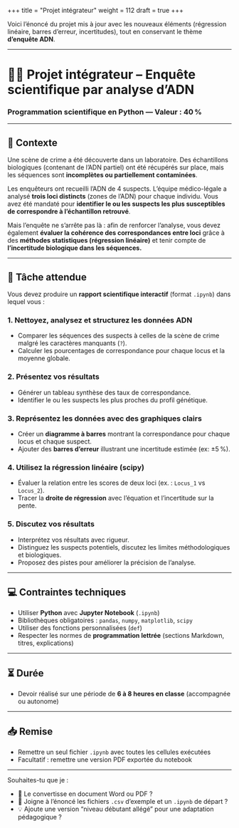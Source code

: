 +++
title = "Projet intégrateur"
weight = 112
draft = true
+++


Voici l’énoncé du projet mis à jour avec les nouveaux éléments (régression linéaire, barres d’erreur, incertitudes), tout en conservant le thème **d’enquête ADN**.

---

# 🕵️‍♀️ **Projet intégrateur – Enquête scientifique par analyse d’ADN**

### Programmation scientifique en Python — Valeur : **40 %**

---

## 🔎 **Contexte**

Une scène de crime a été découverte dans un laboratoire. Des échantillons biologiques (contenant de l’ADN partiel) ont été récupérés sur place, mais les séquences sont **incomplètes ou partiellement contaminées**.

Les enquêteurs ont recueilli l’ADN de 4 suspects. L’équipe médico-légale a analysé **trois loci distincts** (zones de l’ADN) pour chaque individu. Vous avez été mandaté pour **identifier le ou les suspects les plus susceptibles de correspondre à l’échantillon retrouvé**.

Mais l’enquête ne s’arrête pas là : afin de renforcer l’analyse, vous devez également **évaluer la cohérence des correspondances entre loci** grâce à des **méthodes statistiques (régression linéaire)** et tenir compte de **l’incertitude biologique dans les séquences.**

---

## 🎯 **Tâche attendue**

Vous devez produire un **rapport scientifique interactif** (format `.ipynb`) dans lequel vous :

### 1. **Nettoyez, analysez et structurez les données ADN**

* Comparer les séquences des suspects à celles de la scène de crime malgré les caractères manquants (`?`).
* Calculer les pourcentages de correspondance pour chaque locus et la moyenne globale.

### 2. **Présentez vos résultats**

* Générer un tableau synthèse des taux de correspondance.
* Identifier le ou les suspects les plus proches du profil génétique.

### 3. **Représentez les données avec des graphiques clairs**

* Créer un **diagramme à barres** montrant la correspondance pour chaque locus et chaque suspect.
* Ajouter des **barres d’erreur** illustrant une incertitude estimée (ex: ±5 %).

### 4. **Utilisez la régression linéaire (scipy)**

* Évaluer la relation entre les scores de deux loci (ex. : `Locus_1` vs `Locus_2`).
* Tracer la **droite de régression** avec l’équation et l’incertitude sur la pente.

### 5. **Discutez vos résultats**

* Interprétez vos résultats avec rigueur.
* Distinguez les suspects potentiels, discutez les limites méthodologiques et biologiques.
* Proposez des pistes pour améliorer la précision de l’analyse.

---

## 💻 **Contraintes techniques**

* Utiliser **Python** avec **Jupyter Notebook** (`.ipynb`)
* Bibliothèques obligatoires : `pandas`, `numpy`, `matplotlib`, `scipy`
* Utiliser des fonctions personnalisées (`def`)
* Respecter les normes de **programmation lettrée** (sections Markdown, titres, explications)

---

## ⏳ **Durée**

* Devoir réalisé sur une période de **6 à 8 heures en classe** (accompagnée ou autonome)

---

## 📥 **Remise**

* Remettre un seul fichier `.ipynb` avec toutes les cellules exécutées
* Facultatif : remettre une version PDF exportée du notebook

---

Souhaites-tu que je :

* 📄 Le convertisse en document Word ou PDF ?
* 🧪 Joigne à l’énoncé les fichiers `.csv` d’exemple et un `.ipynb` de départ ?
* 💡 Ajoute une version “niveau débutant allégé” pour une adaptation pédagogique ?
